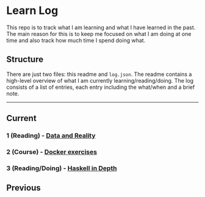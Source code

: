 # Learn Log

This repo is to track what I am learning and what I have learned in the past.
The main reason for this is to keep me focused on what I am doing at one time and
also track how much time I spend doing what.

## Structure

There are just two files: this readme and `log.json`.
The readme contains a high-level overview of what I am currently learning/reading/doing.
The log consists of a list of entries, each entry including the what/when and a brief note.

---

## Current

### 1 (Reading) - [Data and Reality](https://wiki.c2.com/?DataAndReality)

### 2 (Course) - [Docker exercises](https://github.com/andreamazza89/docker-exercises)

### 3 (Reading/Doing) - [Haskell in Depth](https://www.manning.com/books/haskell-in-depth)

## Previous

